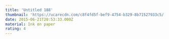 ```yaml
---
title: 'Untitled 188'
thumbnail: 'https://ucarecdn.com/c8f4fd5f-bef9-4754-b329-8b71527933c5/'
date: 2015-06-21T20:53:33.000Z
material: Ink on paper
rating: 4
---
```

